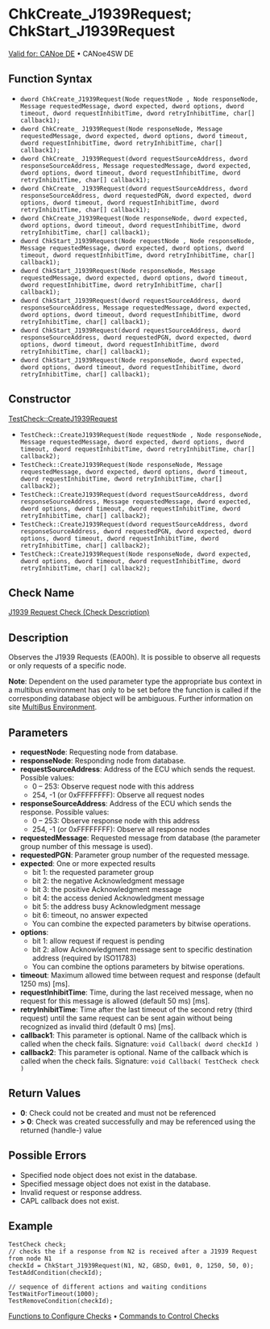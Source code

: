 # ChkCreate_J1939Request; ChkStart_J1939Request

[Valid for: CANoe DE](../../../Shared/FeatureAvailability.md) • CANoe4SW DE

## Function Syntax

- `dword ChkCreate_J1939Request(Node requestNode , Node responseNode, Message requestedMessage, dword expected, dword options, dword timeout, dword requestInhibitTime, dword retryInhibitTime, char[] callback1);`
- `dword ChkCreate_ J1939Request(Node responseNode, Message requestedMessage, dword expected, dword options, dword timeout, dword requestInhibitTime, dword retryInhibitTime, char[] callback1);`
- `dword ChkCreate_ J1939Request(dword requestSourceAddress, dword responseSourceAddress, Message requestedMessage, dword expected, dword options, dword timeout, dword requestInhibitTime, dword retryInhibitTime, char[] callback1);`
- `dword ChkCreate_ J1939Request(dword requestSourceAddress, dword responseSourceAddress, dword requestedPGN, dword expected, dword options, dword timeout, dword requestInhibitTime, dword retryInhibitTime, char[] callback1);`
- `dword ChkCreate_J1939Request(Node responseNode, dword expected, dword options, dword timeout, dword requestInhibitTime, dword retryInhibitTime, char[] callback1);`
- `dword ChkStart_J1939Request(Node requestNode , Node responseNode, Message requestedMessage, dword expected, dword options, dword timeout, dword requestInhibitTime, dword retryInhibitTime, char[] callback1);`
- `dword ChkStart_J1939Request(Node responseNode, Message requestedMessage, dword expected, dword options, dword timeout, dword requestInhibitTime, dword retryInhibitTime, char[] callback1);`
- `dword ChkStart_J1939Request(dword requestSourceAddress, dword responseSourceAddress, Message requestedMessage, dword expected, dword options, dword timeout, dword requestInhibitTime, dword retryInhibitTime, char[] callback1);`
- `dword ChkStart_J1939Request(dword requestSourceAddress, dword responseSourceAddress, dword requestedPGN, dword expected, dword options, dword timeout, dword requestInhibitTime, dword retryInhibitTime, char[] callback1);`
- `dword ChkStart_J1939Request(Node responseNode, dword expected, dword options, dword timeout, dword requestInhibitTime, dword retryInhibitTime, char[] callback1);`

## Constructor

[TestCheck::CreateJ1939Request](../../../Shared/CAPL/General/ClassesAndObjects.md)

- `TestCheck::CreateJ1939Request(Node requestNode , Node responseNode, Message requestedMessage, dword expected, dword options, dword timeout, dword requestInhibitTime, dword retryInhibitTime, char[] callback2);`
- `TestCheck::CreateJ1939Request(Node responseNode, Message requestedMessage, dword expected, dword options, dword timeout, dword requestInhibitTime, dword retryInhibitTime, char[] callback2);`
- `TestCheck::CreateJ1939Request(dword requestSourceAddress, dword responseSourceAddress, Message requestedMessage, dword expected, dword options, dword timeout, dword requestInhibitTime, dword retryInhibitTime, char[] callback2);`
- `TestCheck::CreateJ1939Request(dword requestSourceAddress, dword responseSourceAddress, dword requestedPGN, dword expected, dword options, dword timeout, dword requestInhibitTime, dword retryInhibitTime, char[] callback2);`
- `TestCheck::CreateJ1939Request(Node responseNode, dword expected, dword options, dword timeout, dword requestInhibitTime, dword retryInhibitTime, char[] callback2);`

## Check Name

[J1939 Request Check (Check Description)](../../../TestCommands/CheckDescriptions/CDJ1939RequestCheck.md)

## Description

Observes the J1939 Requests (EA00h). It is possible to observe all requests or only requests of a specific node.

**Note**: Dependent on the used parameter type the appropriate bus context in a multibus environment has only to be set before the function is called if the corresponding database object will be ambiguous. Further information on site [MultiBus Environment](../../../Shared/CAPL/General/TestMultiBusEnvironment.md).

## Parameters

- **requestNode**: Requesting node from database.
- **responseNode**: Responding node from database.
- **requestSourceAddress**: Address of the ECU which sends the request. Possible values:
  - 0 – 253: Observe request node with this address
  - 254, -1 (or 0xFFFFFFFF): Observe all request nodes
- **responseSourceAddress**: Address of the ECU which sends the response. Possible values:
  - 0 – 253: Observe response node with this address
  - 254, -1 (or 0xFFFFFFFF): Observe all response nodes
- **requestedMessage**: Requested message from database (the parameter group number of this message is used).
- **requestedPGN**: Parameter group number of the requested message.
- **expected**: One or more expected results
  - bit 1: the requested parameter group
  - bit 2: the negative Acknowledgment message
  - bit 3: the positive Acknowledgment message
  - bit 4: the access denied Acknowledgment message
  - bit 5: the address busy Acknowledgment message
  - bit 6: timeout, no answer expected
  - You can combine the expected parameters by bitwise operations.
- **options**:
  - bit 1: allow request if request is pending
  - bit 2: allow Acknowledgment message sent to specific destination address (required by ISO11783)
  - You can combine the options parameters by bitwise operations.
- **timeout**: Maximum allowed time between request and response (default 1250 ms) [ms].
- **requestInhibitTime**: Time, during the last received message, when no request for this message is allowed (default 50 ms) [ms].
- **retryInhibitTime**: Time after the last timeout of the second retry (third request) until the same request can be sent again without being recognized as invalid third (default 0 ms) [ms].
- **callback1**: This parameter is optional. Name of the callback which is called when the check fails. Signature: `void Callback( dword checkId )`
- **callback2**: This parameter is optional. Name of the callback which is called when the check fails. Signature: `void Callback( TestCheck check )`

## Return Values

- **0**: Check could not be created and must not be referenced
- **\> 0**: Check was created successfully and may be referenced using the returned (handle-) value

## Possible Errors

- Specified node object does not exist in the database.
- Specified message object does not exist in the database.
- Invalid request or response address.
- CAPL callback does not exist.

## Example

```plaintext
TestCheck check;
// checks the if a response from N2 is received after a J1939 Request from node N1
checkId = ChkStart_J1939Request(N1, N2, GBSD, 0x01, 0, 1250, 50, 0);
TestAddCondition(checkId);

// sequence of different actions and waiting conditions
TestWaitForTimeout(1000);
TestRemoveCondition(checkId);
```

[Functions to Configure Checks](../CAPLfunctionsTSLConfigurationFunctions.md) • [Commands to Control Checks](../CAPLfunctionsTSLCheckControlCommands.md)
